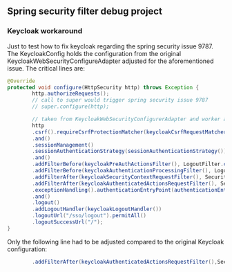 ## Spring security filter debug project

### Keycloak workaround
Just to test how to fix keycloak regarding the spring security issue 9787.
The KeycloakConfig holds the configuration from the original KeycloakWebSecurityConfigureAdapter adjusted for the aforementioned issue.
The critical lines are:
```java
@Override
protected void configure(HttpSecurity http) throws Exception {
        http.authorizeRequests();
        // call to super would trigger spring security issue 9787
        // super.configure(http);

        // taken from KeycloakWebSecurityConfigurerAdapter and worker around to avoid spring security issue 9787
        http
        .csrf().requireCsrfProtectionMatcher(keycloakCsrfRequestMatcher())
        .and()
        .sessionManagement()
        .sessionAuthenticationStrategy(sessionAuthenticationStrategy())
        .and()
        .addFilterBefore(keycloakPreAuthActionsFilter(), LogoutFilter.class)
        .addFilterBefore(keycloakAuthenticationProcessingFilter(), LogoutFilter.class)
        .addFilterAfter(keycloakSecurityContextRequestFilter(), SecurityContextHolderAwareRequestFilter.class)
        .addFilterAfter(keycloakAuthenticatedActionsRequestFilter(), SecurityContextHolderAwareRequestFilter.class)
        .exceptionHandling().authenticationEntryPoint(authenticationEntryPoint())
        .and()
        .logout()
        .addLogoutHandler(keycloakLogoutHandler())
        .logoutUrl("/sso/logout").permitAll()
        .logoutSuccessUrl("/");
}
```
Only the following line had to be adjusted compared to the original Keycloak configuration:
```java
        .addFilterAfter(keycloakAuthenticatedActionsRequestFilter(),SecurityContextHolderAwareRequestFilter.class)
```
